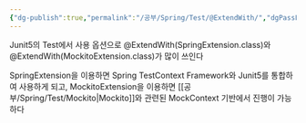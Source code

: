 ```yaml
---
{"dg-publish":true,"permalink":"/공부/Spring/Test/@ExtendWith/","dgPassFrontmatter":true}
---
```


Junit5의 Test에서 사용
옵션으로 @ExtendWith(SpringExtension.class)와 @ExtendWith(MockitoExtension.class)가 많이 쓰인다

SpringExtension을 이용하면 Spring TestContext Framework와 Junit5를 통합하여 사용하게 되고, MockitoExtension을 이용하면 [[공부/Spring/Test/Mockito\|Mockito]]와 관련된 MockContext 기반에서 진행이 가능하다